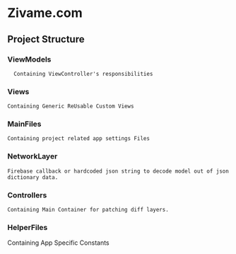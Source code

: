 # Zivame.com

## Project Structure

  ### ViewModels
      Containing ViewController's responsibilities
      
  ### Views
    Containing Generic ReUsable Custom Views
  
  ### MainFiles
    Containing project related app settings Files
    
  ### NetworkLayer
    Firebase callback or hardcoded json string to decode model out of json dictionary data.
  
  ### Controllers
    Containing Main Container for patching diff layers.
  
  ### HelperFiles
   Containing App Specific Constants
  
  
  
